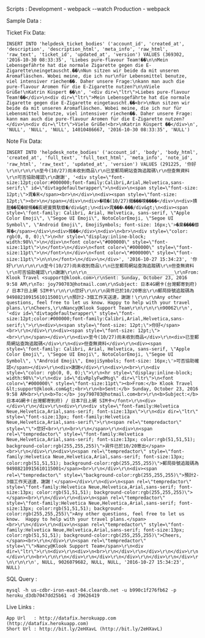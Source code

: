 


Scripts :
  Development - webpack --watch
  Production  - webpack

Sample Data :  


 Ticket Fix Data:

`INSERT INTO 'helpdesk_ticket_bodies' ('account_id', 'created_at', 'description', 'description_html', 'meta_info', 'raw_html', 'raw_text', 'ticket_id', 'updated_at', 'version') VALUES (369302, '2016-10-30 08:33:35', 'Liebes pure-flavour Team!��\n\nMein Lebensgefährte hat die normale Zigarette gegen die E-Zigarette\neingetauscht.��\nNun sitzen wir beide da mit unseren Aromafläschen. Wobei meine, die ich nur\nfür Lebensmittel benutze, viel intensiver riechen��. Daher unsere Frage:\nkann man auch die pure-flavour Aromen für die E-Zigarette nutzen?\n\nViele Grüße!\nKatrin Küspert ��\n', '<div dir=\"ltr\">Liebes pure-flavour Team!��</div>\n<div dir=\"ltr\">Mein Lebensgefährte hat die normale Zigarette gegen die E-Zigarette eingetauscht.��<br>\nNun sitzen wir beide da mit unseren Aromafläschen. Wobei meine, die ich nur für Lebensmittel benutze, viel intensiver riechen��. Daher unsere Frage: kann man auch die pure-flavour Aromen für die E-Zigarette nutzen?</div>\n<div dir=\"ltr\">Viele Grüße!<br>\nKatrin Küspert ��</div>\n', 'NULL', 'NULL', 'NULL', 14010486667, '2016-10-30 08:33:35', 'NULL')`

Note Fix Data:

`INSERT INTO 'helpdesk_note_bodies' ('account_id', 'body', 'body_html', 'created_at', 'full_text', 'full_text_html', 'meta_info', 'note_id', 'raw_html', 'raw_text', 'updated_at', 'version') VALUES (291225, '你好\r\n\r\n\r\n至今(10/27)尚未收到商品\r\n已至郵局網站查詢追蹤碼\r\n但查無資料\r\n可否協助確認\r\n謝謝', '<div style=\"font-size:12pt;color:#000000;font-family:Calibri,Arial,Helvetica,sans-serif;\" id=\"divtagdefaultwrapper\">\n<div>\n<span style=\"font-size: 12pt;\">雿�末</span><br>\n</div>\n<div><span style=\"font-size: 12pt;\"><br>\n</span></div>\n<div>�喃�(10/27)撠���嗅����</div>\n<div>撌脰��萄�蝬脩��亥岷餈質馱蝣�/div&gt;\n<div>雿���∟���/div&gt;\n<div><span style=\'font-family: Calibri, Arial, Helvetica, sans-serif, \"Apple Color Emoji\", \"Segoe UI Emoji\", NotoColorEmoji, \"Segoe UI Symbol\", \"Android Emoji\", EmojiSymbols; font-size: 16px;\'>�臬����蝣箄�</span></div>\n<div>雓��</div>\n<div>\n<br>\n<div style=\"color: rgb(0, 0, 0);\">\n<hr style=\"display:inline-block; width:98%\">\n</div>\n<font color=\"#000000\" style=\"font-size:11pt\">\n</font>\n</div>\n<font color=\"#000000\" style=\"font-size:11pt\">\n</font>\n</div>\n<font color=\"#000000\" style=\"font-size:11pt\">\n\n\n</font>\n</div>\n</div>', '2016-10-27 15:34:23', '你好\r\n\r\n\r\n至今(10/27)尚未收到商品\r\n已至郵局網站查詢追蹤碼\r\n但查無資料\r\n可否協助確認\r\n謝謝\r\n\r\n________________________________\r\nFrom: Klook Travel <support@klook.com>\r\nSent: Sunday, October 23, 2016 9:58 AM\r\nTo: joy790703@hotmail.com\r\nSubject: 日本4G網卡(台灣郵寄到府) / 日本7日上網 SIM卡\r\n\r\n您好\r\n\r\n貨件已於10/20寄出\r\n郵局掛號追蹤碼為94988210915610115001\r\n預計2-3個工作天送達，謝謝！\r\n\r\nAny other questions, feel free to let us know. Happy to help with your travel plans.\r\nCheers,\r\nNancy@Klook Support Team\r\n\r\n\r\n90062\r\n', '<div id=\"divtagdefaultwrapper\" style=\"font-size:12pt;color:#000000;font-family:Calibri,Arial,Helvetica,sans-serif;\">\r\n<div>\n<span style=\"font-size: 12pt;\">你好</span><br>\r\n</div>\r\n<div><span style=\"font-size: 12pt;\"><br>\r\n</span></div>\r\n<div>至今(10/27)尚未收到商品</div>\r\n<div>已至郵局網站查詢追蹤碼</div>\r\n<div>但查無資料</div>\r\n<div><span style=\'font-family: Calibri, Arial, Helvetica, sans-serif, \"Apple Color Emoji\", \"Segoe UI Emoji\", NotoColorEmoji, \"Segoe UI Symbol\", \"Android Emoji\", EmojiSymbols; font-size: 16px;\'>可否協助確認</span></div>\r\n<div>謝謝</div>\r\n<div>\n<br>\r\n<div style=\"color: rgb(0, 0, 0);\">\r\n<hr style=\"display:inline-block; width:98%\">\r\n<div id=\"divRplyFwdMsg\" dir=\"ltr\">\n<font color=\"#000000\" style=\"font-size:11pt\"><b>From:</b> Klook Travel &lt;support@klook.com&gt;<br>\r\n<b>Sent:</b> Sunday, October 23, 2016 9:58 AM<br>\r\n<b>To:</b> joy790703@hotmail.com<br>\r\n<b>Subject:</b> 日本4G網卡(台灣郵寄到府) / 日本7日上網 SIM卡</font>\r\n<div> </div>\r\n</div>\r\n<div>\r\n<div style=\"font-family:Helvetica Neue,Helvetica,Arial,sans-serif; font-size:13px\">\r\n<div dir=\"ltr\" style=\"font-size:13px; font-family:Helvetica Neue,Helvetica,Arial,sans-serif\">\r\n<span rel=\"tempredactor\" style=\"\">您好<br>\r\n<br>\r\n</span>\r\n<div>\n<span rel=\"tempredactor\" style=\"font-family:Helvetica Neue,Helvetica,Arial,sans-serif; font-size:13px; color:rgb(51,51,51); background-color:rgb(255,255,255)\">貨件已於10/20寄出</span><br>\r\n</div>\r\n<div>\n<span rel=\"tempredactor\" style=\"font-family:Helvetica Neue,Helvetica,Arial,sans-serif; font-size:13px; color:rgb(51,51,51); background-color:rgb(255,255,255)\">郵局掛號追蹤碼為94988210915610115001</span><br>\r\n</div>\r\n<div><span rel=\"tempredactor\" style=\"background-color:rgb(255,255,255)\">預計2-3個工作天送達，謝謝！</span></div>\r\n<div>\n<span rel=\"tempredactor\" style=\"font-family:Helvetica Neue,Helvetica,Arial,sans-serif; font-size:13px; color:rgb(51,51,51); background-color:rgb(255,255,255)\"></span><br>\r\n</div>\r\n<div>\n<span rel=\"tempredactor\" style=\"font-family:Helvetica Neue,Helvetica,Arial,sans-serif; font-size:13px; color:rgb(51,51,51); background-color:rgb(255,255,255)\">Any other questions, feel free to let us know.  Happy to help with your travel plans.</span><br>\r\n</div>\r\n<div>\n<span rel=\"tempredactor\" style=\"font-family:Helvetica Neue,Helvetica,Arial,sans-serif; font-size:13px; color:rgb(51,51,51); background-color:rgb(255,255,255)\">Cheers,</span><br>\r\n</div>\r\n<span rel=\"tempredactor\" style=\"\">Nancy@Klook Support Team</span>\r\n<div dir=\"ltr\">\r\n<div>\r\n<div>\n<br>\r\n</div>\r\n</div>\r\n</div>\r\n</div>\r\n<br>\r\n\r\n</div>\r\n</div>\r\n</div>\r\n</div>\r\n</div>\r\n\r\n\r\n', NULL, 9026079682, NULL, NULL, '2016-10-27 15:34:23', NULL)`


SQL Query :

    mysql -h us-cdbr-iron-east-04.cleardb.net -u b990c1f276fb62 -p heroku_d3db7047dd25b61 -d 39626419

Live Links :


    App Url   : http://datafix.herokuapp.com  (http://datafix.herokuapp.com)
    Short Url : http://bit.ly/2eHXavL (http://bit.ly/2eHXavL)
